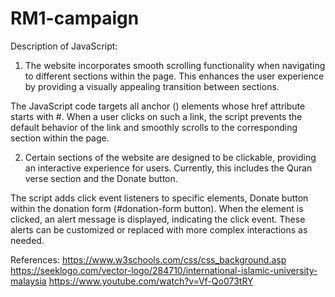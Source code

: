 # RM1-campaign

Description of JavaScript:

1. The website incorporates smooth scrolling functionality when navigating to different sections within the page. This enhances the user experience by providing a visually appealing transition between sections.

The JavaScript code targets all anchor (<a>) elements whose href attribute starts with #. When a user clicks on such a link, the script prevents the default behavior of the link and smoothly scrolls to the corresponding section within the page.

2. Certain sections of the website are designed to be clickable, providing an interactive experience for users. Currently, this includes the Quran verse section and the Donate button.

The script adds click event listeners to specific elements, Donate button within the donation form (#donation-form button). When the element is clicked, an alert message is displayed, indicating the click event. These alerts can be customized or replaced with more complex interactions as needed.

References:
https://www.w3schools.com/css/css_background.asp
https://seeklogo.com/vector-logo/284710/international-islamic-university-malaysia
https://www.youtube.com/watch?v=Vf-Qo073tRY

